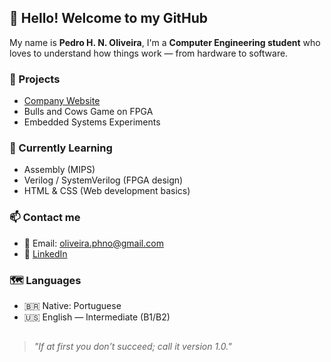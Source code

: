## 👋 Hello! Welcome to my GitHub

My name is **Pedro H. N. Oliveira**, I'm a **Computer Engineering student** who loves to understand how things work — from hardware to software.

### 🚀 Projects

- [Company Website](https://oliveira223.github.io/bHorses/)
- Bulls and Cows Game on FPGA
- Embedded Systems Experiments

### 🔭 Currently Learning

- Assembly (MIPS)
- Verilog / SystemVerilog (FPGA design)
- HTML & CSS (Web development basics)



### 📫 Contact me

- 📧 Email: oliveira.phno@gmail.com  
- 💼 [LinkedIn](https://www.linkedin.com/in/pedrooliveira223/)

### 🗺️ Languages

- 🇧🇷 Native: Portuguese
- 🇺🇸 English — Intermediate (B1/B2) 
##


> _"If at first you don’t succeed; call it version 1.0."_

